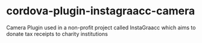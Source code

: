 # cordova-plugin-instagraacc-camera
Camera Plugin used in a non-profit project called InstaGraacc which aims to donate tax receipts to charity institutions 
